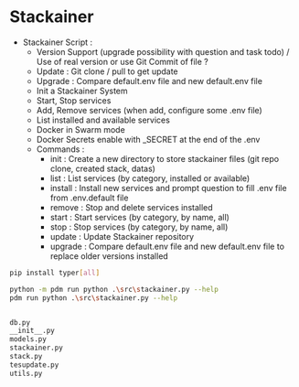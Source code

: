 # Stackainer

- Stackainer Script :
  - Version Support (upgrade possibility with question and task todo) / Use of real version or use Git Commit of file ?
  - Update : Git clone / pull to get update
  - Upgrade : Compare default.env file and new default.env file
  - Init a Stackainer System
  - Start, Stop services
  - Add, Remove services (when add, configure some .env file)
  - List installed and available services
  - Docker in Swarm mode
  - Docker Secrets enable with _SECRET at the end of the .env
  - Commands :
    - init : Create a new directory to store stackainer files (git repo clone, created stack, datas)
    - list : List services (by category, installed or available)
    - install : Install new services and prompt question to fill .env file from .env.default file
    - remove : Stop and delete services installed
    - start : Start services (by category, by name, all)
    - stop : Stop services (by category, by name, all)
    - update : Update Stackainer repository
    - upgrade : Compare default.env file and new default.env file to replace older versions installed

```bash
pip install typer[all]

python -m pdm run python .\src\stackainer.py --help
pdm run python .\src\stackainer.py --help


db.py
__init__.py
models.py
stackainer.py
stack.py
tesupdate.py
utils.py
```
